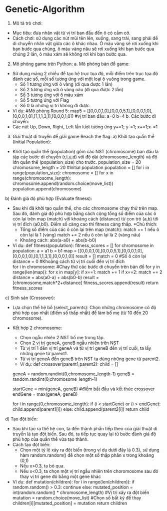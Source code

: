 # Genetic-Algorithm
1. Mô tả trò chơi:
- Mục tiêu: đưa nhân vật từ vị trí ban đầu đến ô có cắm cờ.
- Cách chơi: sử dụng các nút mũi tên lên, xuống, sang trái, sang phải để di chuyển nhân vật giữa các ô khác nhau. Ô màu vàng sẽ rơi xuống khi bạn bước qua chúng, ô màu vàng nâu sẽ rơi xuống khi bạn bước qua chúng 2 lần, ô màu xám sẽ không rơi khi bạn bước qua. 

2. Mô phỏng game trên Python:
a. Mô phỏng bản đồ game:
- Sử dụng mảng 2 chiều để tạo hệ trục tọa độ, mỗi điểm trên trục tọa độ đánh các số, mỗi số tương ứng với một loại ô vuông trong game.
    + Số 1 tương ứng với ô vàng (đi qua được 1 lần)
    + Số 2 tương ứng với ô vàng nâu (đi qua được 2 lần)
    + Số 3 tương ứng với ô màu xám
    + Số 5 tương ứng với Flag
    + Số 0 là những vị trí không đi được
- Ví dụ: 
    #Mô phỏng Round 5:
    map5 = [[0,0,0,1,0],[0,0,0,5,1],[0,0,0,1,0],[0,0,0,1,0],[1,1,1,3,1],[0,0,0,1,0]]
    #vị trí ban đầu:
    a=0 
    b=4
b. Các bước di chuyển: 
- Các nút Up, Down, Right, Left lần lượt tương ứng y+=1; y-=1; x+=1;x-=1

3. Giải thuật di truyền để giải game Reach the flag:
a) Khởi tạo quẩn thể (Initial Population):
- Khởi tạo quần thể (population) gồm các NST (chromosome) ban đầu là tập các bước di chuyển (r,l,u,d) với độ dài (chromosome_length) và độ lớn quần thể (population_size) cho trước.
    population_size = 20
    chromosome_length = 20
    #Initial population
    population = []
    for i in range(population_size):
        chromosome = []
        for x in range(chromosome_length):
            chromosome.append(random.choice(move_list))
        population.append(chromosome)

b) Đánh giá độ phù hợp (Evaluate fitness): 
- Sau khi đã khởi tạo quần thể, cho các chromosome chạy thử trên map. Sau đó, đánh giá độ phù hợp bằng cách cộng tổng số điểm của các ô còn lại trên map (match) với khoảng cách (distance) từ con trỏ (a,b) tới vị trí đích (a0,b0). Điểm số càng cao thì fitness càng thấp.
*Chú thích: 
    + Tổng số điểm của các ô còn lại trên map (match): match += 1 nếu ô còn lại là 1 (vàng)
                                                       match += 2 nếu ô còn lại là 2 (vàng nâu)
    + Khoảng cách: abs(a-a0) + abs(b-b0)
- Ví dụ:
def fitness(population):
    fitness_scores = []
    for chromosome in population:
        a = a1
        b = b1
        map = [[0,0,0,1,0],[0,0,0,5,1],[0,0,0,1,0],[0,0,0,1,0],[0,1,1,3,1],[0,0,0,1,0]] 
        result = []
        match = 0 #Số ô còn lại
        distance = 0 #Khoảng cách từ vị trí cuối đến vị trí đích       
        for i in chromosome: #Chạy thử các bước di chuyển trên bản đồ
        for y in range(len(map)):
            for x in map[y]:
                if x==1: match += 1
                if x==2: match += 2
        distance = abs(a0-a) + abs(b0-b)
        result = [chromosome,match*2+distance]
        fitness_scores.append(result)
    return fitness_scores    

c) Sinh sản (Crossover):  
* Lựa chọn thế hệ bố (select_parents): Chọn những chromosome có độ phù hợp cao nhất (điểm số thấp nhất) để làm bố mẹ (từ 10 đến 20 chromosome).

* Kết hợp 2 chromosome: 
    - Chọn ngẫu nhiên 2 NST bố mẹ trong tập. 
    - Chọn 2 vị trí geneA, geneB ngẫu nhiên trên NST
    - Từ vị trí 1 đến vị trí geneA và từ vị trí geneB đến vị trí cuối, ta lấy những gene từ parent1.
    - Từ vị trí geneA đến geneB trên NST ta dùng những gene từ parent2.
    - Ví dụ:
    def crossover(parent1,parent2):
    child = []
    
    geneA = random.randint(0,chromosome_length-1)
    geneB = random.randint(0,chromosome_length-1)

    startGene = min(geneA, geneB) #điểm bắt đầu và kết thúc crossover
    endGene = max(geneA, geneB)

    for i in range(0,chromosome_length):
        if (i < startGene) or (i > endGene):
            child.append(parent1[i])
        else:
            child.append(parent2[i])
    return child

d) Tạo đột biến: 
- Sau khi tạo ra thế hệ con, ta đến thành phần tiếp theo của giải thuật di truyền là tạo đột biến. Sau đó, ta tiếp tục quay lại từ bước đánh giá độ phù hợp của quần thể vừa tạo thành. 
- Cách tạo đột biến: 
    + Chọn một tỷ lệ xảy ra đột biến (trong ví dụ dưới đây là 0.3), sử dụng hàm random.random() để chọn một số thập phân x trong khoảng (0,1)
    + Nếu x>0.3, ta bỏ qua.
    + Nếu x<0.3, ta chọn một vị trí ngẫu nhiên trên choromosome sau đó thay vị trí gene đó bằng một gene khác 
- Ví dụ: 
    def mutation(children): 
        for i in range(len(children)):
            if random.random() > 0.3:
                continue
            else: 
                mutated_position = int(random.random() * chromosome_length) #Vị trí xảy ra đột biến
                mutation = random.choice(move_list) #Chọn số bất kỳ để thay 
                children[i][mutated_position] = mutation
        return children

